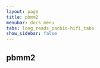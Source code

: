 ```yaml
---
layout: page
title: pbmm2
menubar: docs_menu
tabs: long_reads_pacbio-hifi_tabs
show_sidebar: false
---
```


## pbmm2
